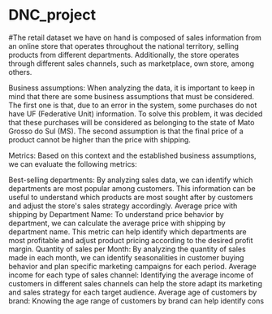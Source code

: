 # DNC_project
#The retail dataset we have on hand is composed of sales information from an online store that operates throughout the national territory, selling products from different departments. Additionally, the store operates through different sales channels, such as marketplace, own store, among others.

Business assumptions: When analyzing the data, it is important to keep in mind that there are some business assumptions that must be considered. The first one is that, due to an error in the system, some purchases do not have UF (Federative Unit) information. To solve this problem, it was decided that these purchases will be considered as belonging to the state of Mato Grosso do Sul (MS). The second assumption is that the final price of a product cannot be higher than the price with shipping.

Metrics: Based on this context and the established business assumptions, we can evaluate the following metrics:

Best-selling departments: By analyzing sales data, we can identify which departments are most popular among customers. This information can be useful to understand which products are most sought after by customers and adjust the store's sales strategy accordingly.
Average price with shipping by Department Name: To understand price behavior by department, we can calculate the average price with shipping by department name. This metric can help identify which departments are most profitable and adjust product pricing according to the desired profit margin.
Quantity of sales per Month: By analyzing the quantity of sales made in each month, we can identify seasonalities in customer buying behavior and plan specific marketing campaigns for each period.
Average income for each type of sales channel: Identifying the average income of customers in different sales channels can help the store adapt its marketing and sales strategy for each target audience.
Average age of customers by brand: Knowing the age range of customers by brand can help identify cons
